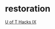 # restoration
[U of T Hacks IX](https://uofthacks-ix.devpost.com/?ref_content=default&ref_feature=challenge&ref_medium=portfolio)
